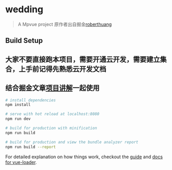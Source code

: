 # wedding

> A Mpvue project
> 原作者出自掘金[roberthuang](https://juejin.im/post/5c341e1d6fb9a049f66c4876)

## Build Setup

## 大家不要直接跑本项目，需要开通云开发，需要建立集合，上手前记得先熟悉云开发文档
## 结合掘金文章[项目讲解](https://juejin.im/post/5c341e1d6fb9a049f66c4876#heading-5)一起使用

``` bash
# install dependencies
npm install

# serve with hot reload at localhost:8080
npm run dev

# build for production with minification
npm run build

# build for production and view the bundle analyzer report
npm run build --report
```

For detailed explanation on how things work, checkout the [guide](http://vuejs-templates.github.io/webpack/) and [docs for vue-loader](http://vuejs.github.io/vue-loader).
